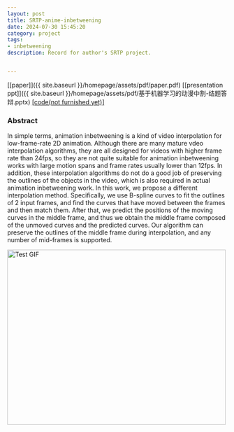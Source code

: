 ```yaml
---
layout: post 
title: SRTP-anime-inbetweening
date: 2024-07-30 15:45:20
category: project
tags:
- inbetweening
description: Record for author's SRTP project.


---
```



[\[paper\]]({{ site.baseurl }}/homepage/assets/pdf/paper.pdf)
[\[presentation ppt\]]({{ site.baseurl }}/homepage/assets/pdf/基于机器学习的动漫中割-结题答辩.pptx)
[\[code(not furnished yet)\]](https://github.com/ManiacWallnut/AnimeInbetweening)

### Abstract

In simple terms, animation inbetweening is a kind of video interpolation for low-frame-rate 2D animation. Although there are many mature vdeo interpolation algorithms, they are all designed for videos with higher frame rate than 24fps, so they are not quite suitable for animation inbetweening works with large motion spans and frame rates usually lower than 12fps. In addition, these interpolation algorithms do not do a good job of preserving the outlines of the objects in the video, which is also required in actual animation inbetweening work. In this work, we propose a different interpolation method. Specifically, we use B-spline curves to fit the outlines of 2 input frames, and find the curves that have moved between the frames and then match them. After that, we predict the positions of the moving curves in the middle frame, and thus we obtain the middle frame composed of the unmoved curves and the predicted curves. Our algorithm can preserve the outlines of the middle frame during interpolation, and any number of mid-frames is supported.

<img src="{{ site.baseurl }}/assets/fancybox/test.gif" alt="Test GIF" width="500" height="400">




